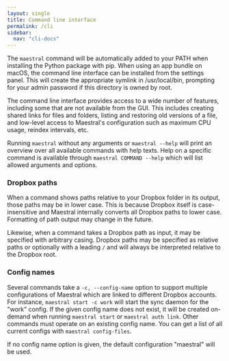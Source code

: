 ```yaml
---
layout: single
title: Command line interface
permalink: /cli
sidebar:
  nav: "cli-docs"
---
```


The `maestral` command will be automatically added to your PATH when installing the
Python package with pip. When using an app bundle on macOS, the command line interface
can be installed from the settings panel. This will create the appropriate symlink in
/usr/local/bin, prompting for your admin password if this directory is owned by root.

The command line interface provides access to a wide number of features, including some
that are not available from the GUI. This includes creating shared links for files and
folders, listing and restoring old versions of a file, and low-level access to Maestral's
configuration such as maximum CPU usage, reindex intervals, etc.

Running `maestral` without any arguments or `maestral --help` will print an overview over
all available commands with help texts. Help on a specific command is available through
`maestral COMMAND --help` which will list allowed arguments and options.

### Dropbox paths

When a command shows paths relative to your Dropbox folder in its output, those paths
may be in lower case. This is because Dropbox itself is case-insensitive and Maestral
internally converts all Dropbox paths to lower case. Formatting of path output may
change in the future.

Likewise, when a command takes a Dropbox path as input, it may be specified with arbitrary
casing. Dropbox paths may be specified as relative paths or optionally with a leading `/`
and will always be interpreted relative to the Dropbox root.

### Config names

Several commands take a `-c, --config-name` option to support multiple configurations of
Maestral which are linked to different Dropbox accounts. For instance,
`maestral start -c work` will start the sync daemon for the "work" config. If the given
config name does not exist, it will be created on-demand when running `maestral start` or
`maestral auth link`. Other commands must operate on an existing config name. You can
get a list of all current configs with `maestral config-files`.

If no config name option is given, the default configuration "maestral" will be used.
